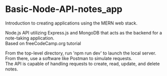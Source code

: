 # Basic-Node-API-notes_app
Introduction to creating applications using the MERN web stack.


Node.js API utilizing Express.js and MongoDB that acts as the backend for a note-taking application.\
Based on freeCodeCamp.org tutorial

From the top-level directory, run 'npm run dev' to launch the local server.\
From there, use a software like Postman to simulate requests.\
The API is capable of handling requests to create, read, update, and delete notes. 
